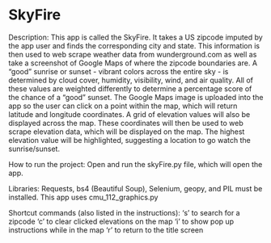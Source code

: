 # SkyFire
Description:
This app is called the SkyFire. It takes a US zipcode imputed by the app user and finds the corresponding city and state. This information is then used to web scrape weather data from wunderground.com as well as take a screenshot of Google Maps of where the zipcode boundaries are. A “good” sunrise or sunset - vibrant colors across the entire sky - is determined by cloud cover, humidity, visibility, wind, and air quality. All of these values are weighted differently to determine a percentage score of the chance of a “good” sunset. The Google Maps image is uploaded into the app so the user can click on a point within the map, which will return latitude and longitude coordinates. A grid of elevation values will also be displayed across the map. These coordinates will then be used to web scrape elevation data, which will be displayed on the map. The highest elevation value will be highlighted, suggesting a location to go watch the sunrise/sunset.

How to run the project:
Open and run the skyFire.py file, which will open the app.

Libraries:
Requests, bs4 (Beautiful Soup), Selenium, geopy, and PIL must be installed.
This app uses cmu_112_graphics.py

Shortcut commands (also listed in the instructions):
‘s’ to search for a zipcode
‘c’ to clear clicked elevations on the map
‘i’ to show pop up instructions while in the map
‘r’ to return to the title screen
